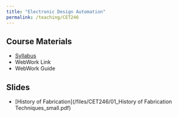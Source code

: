 ```yaml
---
title: "Electronic Design Automation"
permalink: /teaching/CET246
---
```



## Course Materials
* [Syllabus](/files/CET402/pdfs/CET402_SU19_Syllabus.pdf)  
* WebWork Link
* WebWork Guide

## Slides  
* [History of Fabrication](/files/CET246/01_History of Fabrication Techniques_small.pdf)  
